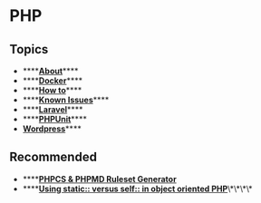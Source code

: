 # PHP

## Topics

* \*\*\*\*[**About**](about.md)\*\*\*\*
* \*\*\*\*[**Docker**](docker.md)\*\*\*\*
* \*\*\*\*[**How to**](how-to.md)\*\*\*\*
* \*\*\*\*[**Known Issues**](known-issues.md)\*\*\*\*
* \*\*\*\*[**Laravel**](laravel.md)\*\*\*\*
* \*\*\*\*[**PHPUnit**](phpunit.md)\*\*\*\*
* [**Wordpress**](wordpress/)\*\*\*\*

## Recommended

* \*\*\*\*[**PHPCS & PHPMD Ruleset Generator**](http://edorian.github.io/php-coding-standard-generator/#phpcs) 
* \*\*\*\*[**Using static:: versus self:: in object oriented PHP**](https://www.leaseweb.com/labs/2014/04/static-versus-self-php/#:~:text=Conclusion,like%20%E2%80%9Cget_called_class%E2%80%9D%20does%29.)\*\*\*\*

## 

